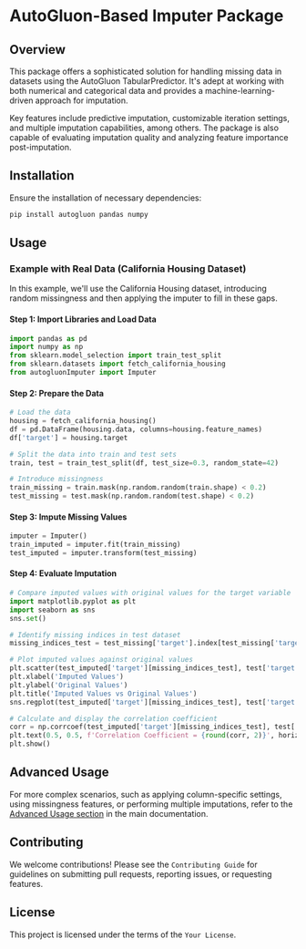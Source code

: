 # AutoGluon-Based Imputer Package

## Overview
This package offers a sophisticated solution for handling missing data in datasets using the AutoGluon TabularPredictor. It's adept at working with both numerical and categorical data and provides a machine-learning-driven approach for imputation.

Key features include predictive imputation, customizable iteration settings, and multiple imputation capabilities, among others. The package is also capable of evaluating imputation quality and analyzing feature importance post-imputation.

## Installation
Ensure the installation of necessary dependencies:

```sh
pip install autogluon pandas numpy
```

## Usage

### Example with Real Data (California Housing Dataset)

In this example, we'll use the California Housing dataset, introducing random missingness and then applying the imputer to fill in these gaps.

#### Step 1: Import Libraries and Load Data
```python
import pandas as pd
import numpy as np
from sklearn.model_selection import train_test_split
from sklearn.datasets import fetch_california_housing
from autogluonImputer import Imputer
```

#### Step 2: Prepare the Data
```python
# Load the data
housing = fetch_california_housing()
df = pd.DataFrame(housing.data, columns=housing.feature_names)
df['target'] = housing.target

# Split the data into train and test sets
train, test = train_test_split(df, test_size=0.3, random_state=42)

# Introduce missingness
train_missing = train.mask(np.random.random(train.shape) < 0.2)
test_missing = test.mask(np.random.random(test.shape) < 0.2)
```

#### Step 3: Impute Missing Values
```python
imputer = Imputer()
train_imputed = imputer.fit(train_missing)
test_imputed = imputer.transform(test_missing)
```

#### Step 4: Evaluate Imputation
```python
# Compare imputed values with original values for the target variable
import matplotlib.pyplot as plt
import seaborn as sns
sns.set()

# Identify missing indices in test dataset
missing_indices_test = test_missing['target'].index[test_missing['target'].apply(np.isnan)]

# Plot imputed values against original values
plt.scatter(test_imputed['target'][missing_indices_test], test['target'][missing_indices_test])
plt.xlabel('Imputed Values')
plt.ylabel('Original Values')
plt.title('Imputed Values vs Original Values')
sns.regplot(test_imputed['target'][missing_indices_test], test['target'][missing_indices_test])

# Calculate and display the correlation coefficient
corr = np.corrcoef(test_imputed['target'][missing_indices_test], test['target'][missing_indices_test])[0,1]
plt.text(0.5, 0.5, f'Correlation Coefficient = {round(corr, 2)}', horizontalalignment='center', verticalalignment='center', transform=plt.gca().transAxes)
plt.show()
```

## Advanced Usage

For more complex scenarios, such as applying column-specific settings, using missingness features, or performing multiple imputations, refer to the [Advanced Usage section](#advanced-usage) in the main documentation.

## Contributing
We welcome contributions! Please see the `Contributing Guide` for guidelines on submitting pull requests, reporting issues, or requesting features.

## License
This project is licensed under the terms of the `Your License`.